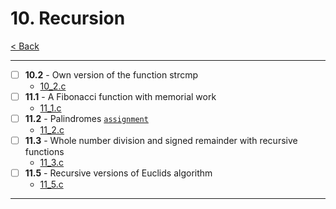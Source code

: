 # 10. Recursion
[< Back](../README.md)

---
- [ ] **10.2** - Own version of the function strcmp
    - [10_2.c](./10_2.c)
- [ ] **11.1** - A Fibonacci function with memorial work
    - [11_1.c](./11_1.c)
- [ ] **11.2** - Palindromes [`assignment`](../assignments/assignment_10.c)
    - [11_2.c](./11_2.c)
- [ ] **11.3** - Whole number division and signed remainder with recursive functions
    - [11_3.c](./11_3.c)
- [ ] **11.5** - Recursive versions of Euclids algorithm
    - [11_5.c](./11_5.c)
---